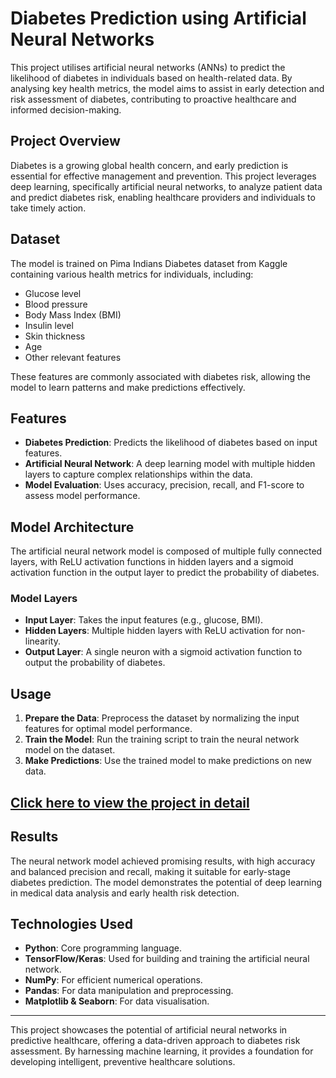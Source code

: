 # Diabetes Prediction using Artificial Neural Networks

This project utilises artificial neural networks (ANNs) to predict the likelihood of diabetes in individuals based on health-related data. By analysing key health metrics, the model aims to assist in early detection and risk assessment of diabetes, contributing to proactive healthcare and informed decision-making.

## Project Overview

Diabetes is a growing global health concern, and early prediction is essential for effective management and prevention. This project leverages deep learning, specifically artificial neural networks, to analyze patient data and predict diabetes risk, enabling healthcare providers and individuals to take timely action.

## Dataset

The model is trained on Pima Indians Diabetes dataset from Kaggle containing various health metrics for individuals, including:
- Glucose level
- Blood pressure
- Body Mass Index (BMI)
- Insulin level
- Skin thickness
- Age
- Other relevant features

These features are commonly associated with diabetes risk, allowing the model to learn patterns and make predictions effectively.

## Features

- **Diabetes Prediction**: Predicts the likelihood of diabetes based on input features.
- **Artificial Neural Network**: A deep learning model with multiple hidden layers to capture complex relationships within the data.
- **Model Evaluation**: Uses accuracy, precision, recall, and F1-score to assess model performance.

## Model Architecture

The artificial neural network model is composed of multiple fully connected layers, with ReLU activation functions in hidden layers and a sigmoid activation function in the output layer to predict the probability of diabetes.

### Model Layers
- **Input Layer**: Takes the input features (e.g., glucose, BMI).
- **Hidden Layers**: Multiple hidden layers with ReLU activation for non-linearity.
- **Output Layer**: A single neuron with a sigmoid activation function to output the probability of diabetes.

## Usage

1. **Prepare the Data**: Preprocess the dataset by normalizing the input features for optimal model performance.
2. **Train the Model**: Run the training script to train the neural network model on the dataset.
3. **Make Predictions**: Use the trained model to make predictions on new data.

## [Click here to view the project in detail](https://github.com/Naveen-Baburaj/Diabetes-Prediction-Using-Artificial-Neural-Networks/blob/main/Diabetes%20(1).ipynb)

## Results

The neural network model achieved promising results, with high accuracy and balanced precision and recall, making it suitable for early-stage diabetes prediction. The model demonstrates the potential of deep learning in medical data analysis and early health risk detection.


## Technologies Used

- **Python**: Core programming language.
- **TensorFlow/Keras**: Used for building and training the artificial neural network.
- **NumPy**: For efficient numerical operations.
- **Pandas**: For data manipulation and preprocessing.
- **Matplotlib & Seaborn**: For data visualisation.

---

This project showcases the potential of artificial neural networks in predictive healthcare, offering a data-driven approach to diabetes risk assessment. By harnessing machine learning, it provides a foundation for developing intelligent, preventive healthcare solutions.
